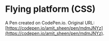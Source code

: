 # Flying platform (CSS)

A Pen created on CodePen.io. Original URL: [https://codepen.io/amit_sheen/pen/mdmJNYz](https://codepen.io/amit_sheen/pen/mdmJNYz).

